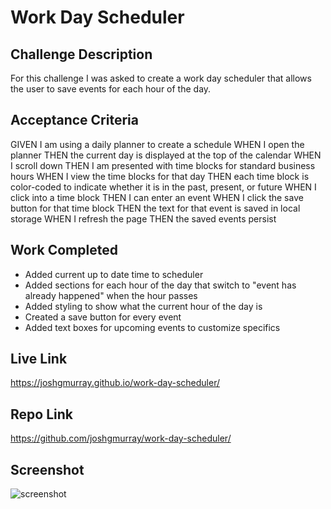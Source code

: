 # Work Day Scheduler
## Challenge Description
For this challenge I was asked to create a work day scheduler that allows the user to save events for each hour of the day.  
## Acceptance Criteria
GIVEN I am using a daily planner to create a schedule
WHEN I open the planner
THEN the current day is displayed at the top of the calendar
WHEN I scroll down
THEN I am presented with time blocks for standard business hours
WHEN I view the time blocks for that day
THEN each time block is color-coded to indicate whether it is in the past, present, or future
WHEN I click into a time block
THEN I can enter an event
WHEN I click the save button for that time block
THEN the text for that event is saved in local storage
WHEN I refresh the page
THEN the saved events persist
## Work Completed
* Added current up to date time to scheduler
* Added sections for each hour of the day that switch to "event has already happened" when the hour passes
* Added styling to show what the current hour of the day is
* Created a save button for every event 
* Added text boxes for upcoming events to customize specifics
## Live Link
https://joshgmurray.github.io/work-day-scheduler/
## Repo Link
https://github.com/joshgmurray/work-day-scheduler/
## Screenshot
![screenshot](./assets/Screen%20Shot%202022-10-14%20at%201.00.17%20PM%20(2).png)